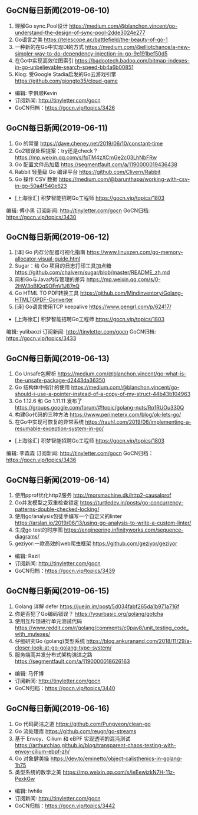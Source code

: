 ## GoCN每日新闻(2019-06-10) 

1. 理解Go sync.Pool设计 https://medium.com/@blanchon.vincent/go-understand-the-design-of-sync-pool-2dde3024e277
2. Go语言之美 https://telescope.ac/battlefield/the-beauty-of-go-1
3. 一种新的在Go中实现DI的方式 https://medium.com/@elliotchance/a-new-simpler-way-to-do-dependency-injection-in-go-9e191bef50d5
4. 在Go中实现高效位图索引 https://badootech.badoo.com/bitmap-indexes-in-go-unbelievable-search-speed-bb4a6b00851
5. Klog: 受Google Stadia启发的Go云游戏引擎 https://github.com/giongto35/cloud-game

* 编辑: 李俱顺Kevin
* 订阅新闻: http://tinyletter.com/gocn
* GoCN归档：https://gocn.vip/topics/3426

## GoCN每日新闻(2019-06-11)

1. Go 的常量 https://dave.cheney.net/2019/06/10/constant-time
2. Go2错误处理提案：try还是check？ https://mp.weixin.qq.com/s/fpTM4zXCmGe2c03LhNbFRw
3. Go 配置文件热加载 https://segmentfault.com/a/1190000019436438
4. Rabbit 轻量级 Go 编译平台 https://github.com/Clivern/Rabbit
5. Go 操作 CSV 数据 https://medium.com/@barunthapa/working-with-csv-in-go-50a4f540e623

* [上海徐汇] 积梦智能招聘Go工程师 https://gocn.vip/topics/1803

编辑: 傅小黑
订阅新闻: http://tinyletter.com/gocn
GoCN归档: https://gocn.vip/topics/3430

## GoCN每日新闻(2019-06-12)

1. [译] Go 内存分配器可视化指南 https://www.linuxzen.com/go-memory-allocator-visual-guide.html
2. Sugar：给 Go 项目的日志打印工具加点糖 https://github.com/chalvern/sugar/blob/master/README_zh.md
3. 简析Go与Java内存管理的差异  https://mp.weixin.qq.com/s/0-2HW3oBIQqSOFnV1J87nQ
4. Go HTML TO PDF转换工具 https://github.com/Mindinventory/Golang-HTMLTOPDF-Converter
5. [译] Go语言使用TCP keepalive https://www.pengrl.com/p/62417/


* [上海徐汇] 积梦智能招聘Go工程师 https://gocn.vip/topics/1803

编辑: yulibaozi
订阅新闻: http://tinyletter.com/gocn
GoCN归档: https://gocn.vip/topics/3433



## GoCN每日新闻(2019-06-13)

1. Go Unsafe包解析 https://medium.com/@blanchon.vincent/go-what-is-the-unsafe-package-d2443da36350
2. Go 结构体中指针的使用 https://medium.com/@blanchon.vincent/go-should-i-use-a-pointer-instead-of-a-copy-of-my-struct-44b43b104963
3. Go 1.12.6 和 Go 1.11.11 发布了 https://groups.google.com/forum/#!topic/golang-nuts/Rp1RUOu330Q
4. 构建Go代码的三种方法 https://www.perimeterx.com/blog/ok-lets-go/
5. 在Go中实现可恢复的异常系统 https://rauhl.com/2019/06/implementing-a-resumable-exception-system-in-go/

* [上海徐汇] 积梦智能招聘Go工程师 https://gocn.vip/topics/1803

编辑: 李森森
订阅新闻: http://tinyletter.com/gocn
GoCN归档：https://gocn.vip/topics/3436

## GoCN每日新闻(2019-06-14)

1. 使用pprof优化http2服务 http://morsmachine.dk/http2-causalprof
2. Go并发模型之双重检查锁定 https://turtledev.in/posts/go-concurrency-patterns-double-checked-locking/
3. 使用go/analysis包徒手编写一个自定义的linter https://arslan.io/2019/06/13/using-go-analysis-to-write-a-custom-linter/
4. 生成go test的时序图 https://engineering.infinityworks.com/sequence-diagrams/
5. geziyor:一款高效的web爬虫框架 https://github.com/geziyor/geziyor

* 编辑: Razil
* 订阅新闻: http://tinyletter.com/gocn
* GoCN归档：https://gocn.vip/topics/3439

## GoCN每日新闻(2019-06-15)

1. Golang 详解 defer https://juejin.im/post/5d034fabf265da1b971a716f
2. 你是否犯了Go编码错误？ https://yourbasic.org/golang/gotcha
3. 使用互斥锁进行单元测试代码 https://www.reddit.com/r/golang/comments/c0pav8/unit_testing_code_with_mutexes/
4. 仔细研究Go (golang)类型系统 https://blog.ankuranand.com/2018/11/29/a-closer-look-at-go-golang-type-system/
5. 服务端高并发分布式架构演进之路 https://segmentfault.com/a/1190000018626163

* 编辑: 马怀博 
* 订阅新闻: http://tinyletter.com/gocn
* GoCN归档：https://gocn.vip/topics/3440

## GoCN每日新闻(2019-06-16)

1. Go 代码简洁之道 https://github.com/Pungyeon/clean-go
2. Go 流处理库 https://github.com/reugn/go-streams
3. 基于 Envoy、Cilium 和 eBPF 实现透明的混沌测试 https://arthurchiao.github.io/blog/transparent-chaos-testing-with-envoy-cilium-ebpf-zh/
4. Go 对象健美操 https://dev.to/eminetto/object-calisthenics-in-golang-1h75
5. 类型系统的数学之美 https://mp.weixin.qq.com/s/ieEewizkN7H-11z-PexkGw

* 编辑: lwhile
* 订阅新闻: http://tinyletter.com/gocn
* GoCN归档：https://gocn.vip/topics/3442


